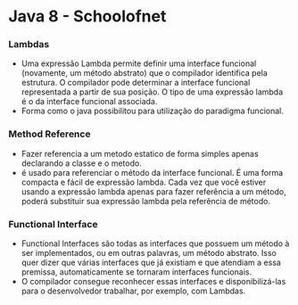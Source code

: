 # Java 8 - Schoolofnet
### Lambdas
- Uma expressão Lambda permite definir uma interface funcional (novamente, um método abstrato) que o compilador identifica pela estrutura. O compilador pode determinar a interface funcional representada a partir de sua posição. O tipo de uma expressão lambda é o da interface funcional associada.
- Forma como o java possibilitou para utilização do paradigma 
funcional.

### Method Reference
- Fazer referencia a um metodo estatico de forma simples apenas declarando a classe e o metodo.
- é usado para referenciar o método da interface funcional. É uma forma compacta e fácil de expressão lambda. Cada vez que você estiver usando a expressão lambda apenas para fazer referência a um método, poderá substituir sua expressão lambda pela referência de método.

### Functional Interface
- Functional Interfaces são todas as interfaces que possuem um método à ser implementados, ou em outras palavras, um método abstrato. Isso quer dizer que várias interfaces que já existiam e que atendiam a essa premissa, automaticamente se tornaram interfaces funcionais. 
- O compilador consegue reconhecer essas interfaces e disponibilizá-las para o desenvolvedor trabalhar, por exemplo, com Lambdas.
